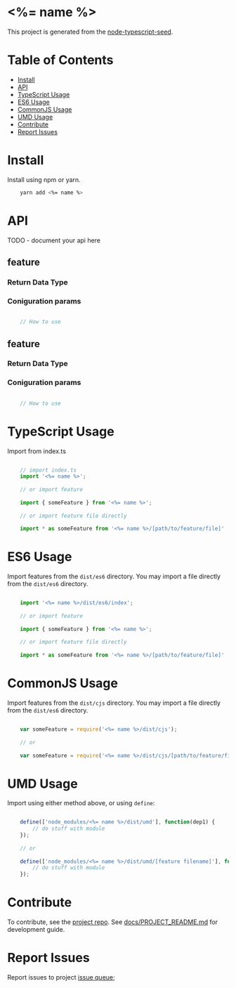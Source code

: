 # <%= name %>

This project is generated from the [node-typescript-seed](https://github.com/UIUXEngineering/node-typescript-seed).

# Table of Contents
- [Install](#install)
- [API](#api)
- [TypeScript Usage](#typescript-usage)
- [ES6 Usage](#es6-usage)
- [CommonJS Usage](#commonjs-usage)
- [UMD Usage](#umd-usage)
- [Contribute](#contribute)
- [Report Issues](#report-issues)

# Install

Install using npm or yarn.

```bash
    yarn add <%= name %>
```

# API
TODO - document your api here

## feature
### Return Data Type
### Coniguration params

```typescript

    // How to use

```

## feature
### Return Data Type
### Coniguration params


```typescript

    // How to use

```

# TypeScript Usage

Import from index.ts

```typescript

    // import index.ts
    import '<%= name %>';
    
    // or import feature
    
    import { someFeature } from '<%= name %>';
    
    // or import feature file directly
    
    import * as someFeature from '<%= name %>/[path/to/feature/file]'

```

# ES6 Usage

Import features from the `dist/es6` directory. You may import a file directly from the `dist/es6` directory.

```javascript 1.6

    import '<%= name %>/dist/es6/index';
    
    // or import feature
        
    import { someFeature } from '<%= name %>';
    
    // or import feature file directly
    
    import * as someFeature from '<%= name %>/[path/to/feature/file]'

```

# CommonJS Usage

Import features from the `dist/cjs` directory. You may import a file directly from the `dist/es6` directory.

```javascript

    var someFeature = require('<%= name %>/dist/cjs');
    
    // or
    
    var someFeature = require('<%= name %>/dist/cjs/[path/to/feature/file]');

```

# UMD Usage

Import using either method above, or using `define`:

```javascript

    define(['node_modules/<%= name %>/dist/umd'], function(dep1) {
        // do stuff with module
    });
    
    // or 
    
    define(['node_modules/<%= name %>/dist/umd/[feature filename]'], function(dep1) {
        // do stuff with module
    });

```

# Contribute

To contribute, see the [project repo](<%= repo %>).
See [docs/PROJECT_README.md](docs/PROJECT_README.md) for development guide.


# Report Issues

Report issues to project [issue queue](<%= issues %>);
